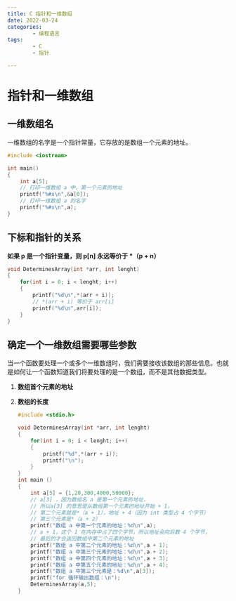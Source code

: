 ```yaml
---
title: C 指针和一维数组
date: 2022-03-24
categories:
        - 编程语言
tags:
        - C
        - 指针

---
```


# 指针和一维数组

## 一维数组名

一维数组的名字是一个指针常量，它存放的是数组一个元素的地址。

```c
#include <iostream>

int main()
{
    int a[5];
    // 打印一维数组 a 中，第一个元素的地址
    printf("%#x\n",&a[0]);
    // 打印一维数组 a 的名字
    printf("%#x\n",a);
}

```

## 下标和指针的关系

**如果 p 是一个指针变量，则 p[n] 永远等价于 \*（p + n）**

```c
void DeterminesArray(int *arr, int lenght)
{
    for(int i = 0; i < lenght; i++)
    {
        printf("%d\n",*(arr + i));
        // *(arr + i) 等价于 arr[i]
        printf("%d\n",arr[i]);
    }
}
```

## 确定一个一维数组需要哪些参数

当一个函数要处理一个或多个一维数组时，我们需要接收该数组的那些信息。也就是如何让一个函数知道我们将要处理的是一个数组，而不是其他数据类型。

1. **数组首个元素的地址**

2. **数组的长度**

      ```c
      #include <stdio.h>

      void DeterminesArray(int *arr, int lenght)
      {
          for(int i = 0; i < lenght; i++)
          {
              printf("%d",*(arr + i));
              printf("\n");
          }
      }
      int main ()
      {
          int a[5] = {1,20,300,4000,50000};
          // a[3] ，因为数组名 a 是第一个元素的地址，
          // 所以a[3] 的意思是从数组第一个元素的地址开始 + 1，
          // 第二个元素就是*（a + 1），地址 + 4（因为 int 类型占 4 个字节）
          // 第三个元素是*（a + 2）
          printf("数组 a 中第一个元素的地址：%d\n",a);
          // a + 1，这个 1 在内存中占了四个字节，所以地址会向后数 4 个字节，
          // 最后的才会返回数组中第二个元素的地址
          printf("数组 a 中第二个元素的地址：%d\n",a + 1);
          printf("数组 a 中第三个元素的地址：%d\n",a + 2);
          printf("数组 a 中第四个元素的地址：%d\n",a + 3);
          printf("数组 a 中第五个元素的地址：%d\n",a + 4);
          printf("数组 a 中第三个元素是：%d\n",a[3]);
          printf("for 循环输出数组：\n");
          DeterminesArray(a,5);
      }

      ```
